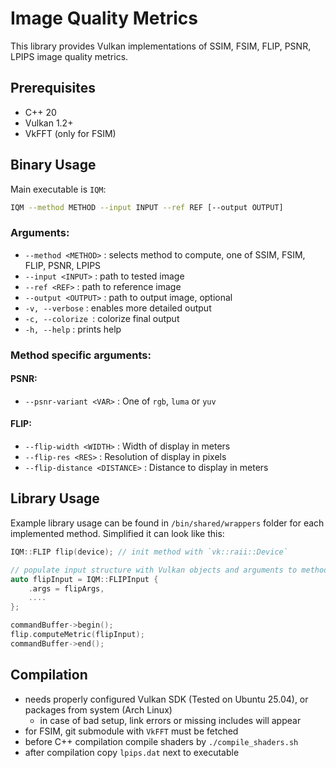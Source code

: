 # Image Quality Metrics
This library provides Vulkan implementations of SSIM, FSIM, FLIP, PSNR, LPIPS
image quality metrics.

## Prerequisites
- C++ 20
- Vulkan 1.2+
- VkFFT (only for FSIM)

## Binary Usage
Main executable is `IQM`: 
```bash
IQM --method METHOD --input INPUT --ref REF [--output OUTPUT]
```

### Arguments:
- `--method <METHOD>` : selects method to compute, one of SSIM, FSIM, FLIP, PSNR, LPIPS
- `--input <INPUT>` : path to tested image
- `--ref <REF>` : path to reference image
- `--output <OUTPUT>` : path to output image, optional
- `-v, --verbose` : enables more detailed output
- `-c, --colorize `: colorize final output
- `-h, --help` : prints help

### Method specific arguments:
#### PSNR:
- `--psnr-variant <VAR>` : One of `rgb`, `luma` or `yuv`
#### FLIP:
- `--flip-width <WIDTH>` : Width of display in meters
- `--flip-res <RES>` : Resolution of display in pixels
- `--flip-distance <DISTANCE>` : Distance to display in meters

## Library Usage
Example library usage can be found in `/bin/shared/wrappers` folder for each implemented method.
Simplified it can look like this:

```c++
IQM::FLIP flip(device); // init method with `vk::raii::Device`

// populate input structure with Vulkan objects and arguments to method
auto flipInput = IQM::FLIPInput {
    .args = flipArgs,
    ....
};

commandBuffer->begin();
flip.computeMetric(flipInput);
commandBuffer->end();
```

## Compilation
- needs properly configured Vulkan SDK (Tested on Ubuntu 25.04), or packages from system (Arch Linux)
  - in case of bad setup, link errors or missing includes will appear
- for FSIM, git submodule with `VkFFT` must be fetched
- before C++ compilation compile shaders by `./compile_shaders.sh`
- after compilation copy `lpips.dat` next to executable